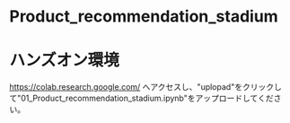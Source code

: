 # Product_recommendation_stadium

# ハンズオン環境

https://colab.research.google.com/
へアクセスし、"uplopad"をクリックして"01_Product_recommendation_stadium.ipynb"をアップロードしてください。
